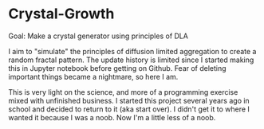 # Crystal-Growth
Goal: Make a crystal generator using principles of DLA

I aim to "simulate" the principles of diffusion limited aggregation to create a random fractal pattern. The update history is limited since I started making this in Jupyter notebook before getting on Github. Fear of deleting important things became a nightmare, so here I am.

This is very light on the science, and more of a programming exercise mixed with unfinished business. I started this project several years ago in school and decided to return to it (aka start over). I didn't get it to where I wanted it because I was a noob. Now I'm a little less of a noob.
